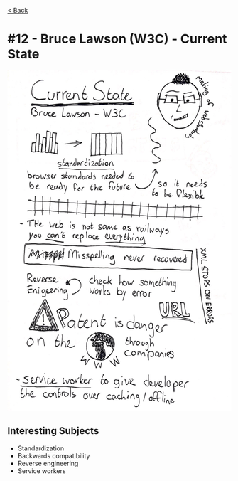 [< Back](../README.md)

# #12 - Bruce Lawson (W3C) - Current State

![](../images/week12.jpg)

## Interesting Subjects

- Standardization
- Backwards compatibility
- Reverse engineering
- Service workers

